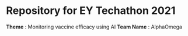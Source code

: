 # Repository for EY Techathon 2021
**Theme** : Monitoring vaccine efficacy using AI 
**Team Name** : AlphaOmega
